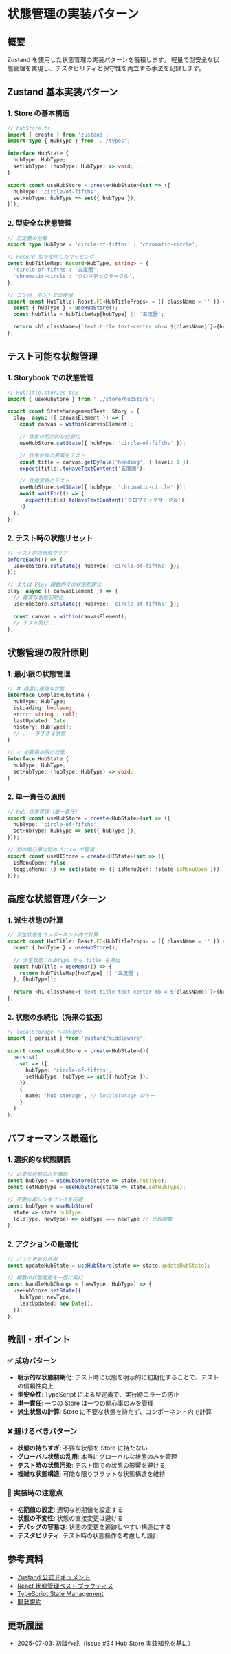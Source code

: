 # 状態管理の実装パターン

## 概要

Zustand を使用した状態管理の実装パターンを蓄積します。
軽量で型安全な状態管理を実現し、テスタビリティと保守性を両立する手法を記録します。

## Zustand 基本実装パターン

### 1. Store の基本構造

```typescript
// hubStore.ts
import { create } from 'zustand';
import type { HubType } from '../types';

interface HubState {
  hubType: HubType;
  setHubType: (hubType: HubType) => void;
}

export const useHubStore = create<HubState>(set => ({
  hubType: 'circle-of-fifths',
  setHubType: hubType => set({ hubType }),
}));
```

### 2. 型安全な状態管理

```typescript
// 型定義の分離
export type HubType = 'circle-of-fifths' | 'chromatic-circle';

// Record 型を使用したマッピング
const hubTitleMap: Record<HubType, string> = {
  'circle-of-fifths': '五度圏',
  'chromatic-circle': 'クロマチックサークル',
};

// コンポーネントでの使用
export const HubTitle: React.FC<HubTitleProps> = ({ className = '' }) => {
  const { hubType } = useHubStore();
  const hubTitle = hubTitleMap[hubType] || '五度圏';

  return <h1 className={`text-title text-center mb-4 ${className}`}>{hubTitle}</h1>;
};
```

## テスト可能な状態管理

### 1. Storybook での状態管理

```typescript
// HubTitle.stories.tsx
import { useHubStore } from '../store/hubStore';

export const StateManagementTest: Story = {
  play: async ({ canvasElement }) => {
    const canvas = within(canvasElement);

    // 状態の明示的な初期化
    useHubStore.setState({ hubType: 'circle-of-fifths' });

    // 状態依存の要素をテスト
    const title = canvas.getByRole('heading', { level: 1 });
    expect(title).toHaveTextContent('五度圏');

    // 状態変更のテスト
    useHubStore.setState({ hubType: 'chromatic-circle' });
    await waitFor(() => {
      expect(title).toHaveTextContent('クロマチックサークル');
    });
  },
};
```

### 2. テスト時の状態リセット

```typescript
// テスト前の状態クリア
beforeEach(() => {
  useHubStore.setState({ hubType: 'circle-of-fifths' });
});

// または Play 関数内での状態初期化
play: async ({ canvasElement }) => {
  // 確実な状態初期化
  useHubStore.setState({ hubType: 'circle-of-fifths' });

  const canvas = within(canvasElement);
  // テスト実行...
};
```

## 状態管理の設計原則

### 1. 最小限の状態管理

```typescript
// ❌ 過度に複雑な状態
interface ComplexHubState {
  hubType: HubType;
  isLoading: boolean;
  error: string | null;
  lastUpdated: Date;
  history: HubType[];
  // ... 多すぎる状態
}

// ✅ 必要最小限の状態
interface HubState {
  hubType: HubType;
  setHubType: (hubType: HubType) => void;
}
```

### 2. 単一責任の原則

```typescript
// Hub 状態管理（単一責任）
export const useHubStore = create<HubState>(set => ({
  hubType: 'circle-of-fifths',
  setHubType: hubType => set({ hubType }),
}));

// 別の関心事は別の Store で管理
export const useUIStore = create<UIState>(set => ({
  isMenuOpen: false,
  toggleMenu: () => set(state => ({ isMenuOpen: !state.isMenuOpen })),
}));
```

## 高度な状態管理パターン

### 1. 派生状態の計算

```typescript
// 派生状態をコンポーネント内で計算
export const HubTitle: React.FC<HubTitleProps> = ({ className = '' }) => {
  const { hubType } = useHubStore();

  // 派生状態：hubType から title を導出
  const hubTitle = useMemo(() => {
    return hubTitleMap[hubType] || '五度圏';
  }, [hubType]);

  return <h1 className={`text-title text-center mb-4 ${className}`}>{hubTitle}</h1>;
};
```

### 2. 状態の永続化（将来の拡張）

```typescript
// localStorage への永続化
import { persist } from 'zustand/middleware';

export const useHubStore = create<HubState>()(
  persist(
    set => ({
      hubType: 'circle-of-fifths',
      setHubType: hubType => set({ hubType }),
    }),
    {
      name: 'hub-storage', // localStorage のキー
    }
  )
);
```

## パフォーマンス最適化

### 1. 選択的な状態購読

```typescript
// 必要な状態のみを購読
const hubType = useHubStore(state => state.hubType);
const setHubType = useHubStore(state => state.setHubType);

// 不要な再レンダリングを回避
const hubType = useHubStore(
  state => state.hubType,
  (oldType, newType) => oldType === newType // 比較関数
);
```

### 2. アクションの最適化

```typescript
// バッチ更新の活用
const updateHubState = useHubStore(state => state.updateHubState);

// 複数の状態変更を一度に実行
const handleHubChange = (newType: HubType) => {
  useHubStore.setState({
    hubType: newType,
    lastUpdated: new Date(),
  });
};
```

## 教訓・ポイント

### ✅ 成功パターン

- **明示的な状態初期化**: テスト時に状態を明示的に初期化することで、テストの信頼性向上
- **型安全性**: TypeScript による型定義で、実行時エラーの防止
- **単一責任**: 一つの Store は一つの関心事のみを管理
- **派生状態の計算**: Store に不要な状態を持たず、コンポーネント内で計算

### ❌ 避けるべきパターン

- **状態の持ちすぎ**: 不要な状態を Store に持たない
- **グローバル状態の乱用**: 本当にグローバルな状態のみを管理
- **テスト時の状態汚染**: テスト間での状態の影響を避ける
- **複雑な状態構造**: 可能な限りフラットな状態構造を維持

### 🔧 実装時の注意点

- **初期値の設定**: 適切な初期値を設定する
- **状態の不変性**: 状態の直接変更は避ける
- **デバッグの容易さ**: 状態の変更を追跡しやすい構造にする
- **テスタビリティ**: テスト時の状態操作を考慮した設計

## 参考資料

- [Zustand 公式ドキュメント](https://docs.pmnd.rs/zustand/getting-started/introduction)
- [React 状態管理ベストプラクティス](https://react.dev/learn/managing-state)
- [TypeScript State Management](https://www.typescriptlang.org/docs/)
- [開発規約](../../03.developmentAgreement.md)

## 更新履歴

- 2025-07-03: 初版作成（Issue #34 Hub Store 実装知見を基に）
